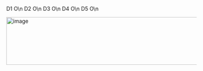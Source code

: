 D1  O\n
D2  O\n
D3  O\n
D4  O\n
D5  O\n

<img width="761" height="127" alt="image" src="https://github.com/user-attachments/assets/4c61d93e-ee65-476c-a2d6-76add76aff5e" />

